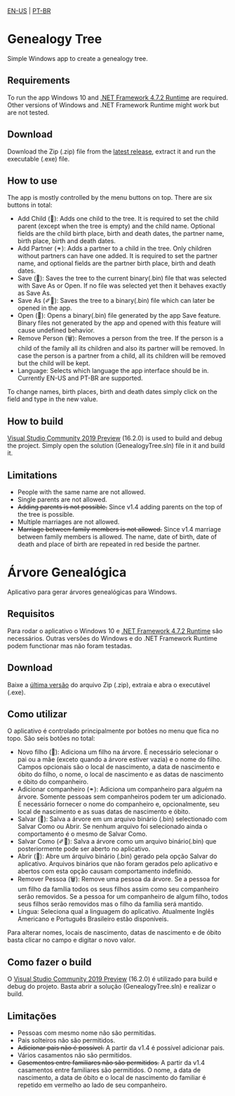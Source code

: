 [EN-US](#genealogy-tree) | [PT-BR](#árvore-genealógica)

# Genealogy Tree
Simple Windows app to create a genealogy tree.

## Requirements
To run the app Windows 10 and [.NET Framework 4.7.2 Runtime](https://dotnet.microsoft.com/download/dotnet-framework/net472) are required. Other versions of Windows and .NET Framework Runtime might work but are not tested.

## Download
Download the Zip (.zip) file from the [latest release](https://github.com/brunoeiterer/GenealogyTree/releases/latest), extract it and run the executable (.exe) file.

## How to use
The app is mostly controlled by the menu buttons on top. There are six buttons in total:
* Add Child (👶): Adds one child to the tree. It is required to set the child parent (except when the tree is empty) and the child name. Optional fields are the child birth place, birth and death dates, the partner name, birth place, birth and death dates.
* Add Partner (⚭): Adds a partner to a child in the tree. Only children without partners can have one added. It is required to set the partner name, and optional fields are the partner birth place, birth and death dates.
* Save (💾): Saves the tree to the current binary(.bin) file that was selected with Save As or Open. If no file was selected yet then it behaves exactly as Save As.
* Save As (✐💾): Saves the tree to a binary(.bin) file which can later be opened in the app.
* Open (📂): Opens a binary(.bin) file generated by the app Save feature. Binary files not generated by the app and opened with this feature will cause undefined behavior.
* Remove Person (🗑): Removes a person from the tree. If the person is a child of the family all its children and also its partner will be removed. In case the person is a partner from a child, all its children will be removed but the child will be kept.
* Language: Selects which language the app interface should be in. Currently EN-US and PT-BR are supported.

To change names, birth places, birth and death dates simply click on the field and type in the new value.

## How to build
[Visual Studio Community 2019 Preview](https://visualstudio.microsoft.com/pt-br/vs/preview/?rr=https%3A%2F%2Fwww.google.com%2F) (16.2.0) is used to build and debug the project. Simply open the solution (GenealogyTree.sln) file in it and build it.

## Limitations
* People with the same name are not allowed.
* Single parents are not allowed.
* ~~Adding parents is not possible.~~  Since v1.4 adding parents on the top of the tree is possible.
* Multiple marriages are not allowed.
* ~~Marriage between family members is not allowed.~~  Since v1.4 marriage between family members is allowed. The name, date of birth, date of death and place of birth are repeated in red beside the partner.

# Árvore Genealógica
Aplicativo para gerar árvores genealógicas para Windows.

## Requisitos
Para rodar o aplicativo o Windows 10 e [.NET Framework 4.7.2 Runtime](https://dotnet.microsoft.com/download/dotnet-framework/net472) são necessários. Outras versões do Windows e do .NET Framework Runtime podem functionar mas não foram testadas.

## Download
Baixe  a [última versão](https://github.com/brunoeiterer/GenealogyTree/releases/latest) do arquivo Zip (.zip), extraia e abra o executável (.exe).

## Como utilizar
O aplicativo é controlado principalmente por botões no menu que fica no topo. São seis botões no total:
* Novo filho (👶): Adiciona um filho na árvore. É necessário selecionar o pai ou a mãe (exceto quando a árvore estiver vazia) e o nome do filho. Campos opcionais são o local de nascimento, a data de nascimento e óbito do filho, o nome, o local de nascimento e as datas de nascimento e óbito do companheiro.
* Adicionar companheiro (⚭): Adiciona um companheiro para alguém na árvore. Somente pessoas sem companheiros podem ter um adicionado. É necessário fornecer o nome do companheiro e, opcionalmente, seu local de nascimento e as suas datas de nascimento e óbito.
* Salvar (💾): Salva a árvore em um arquivo binário (.bin) selectionado com Salvar Como ou Abrir. Se nenhum arquivo foi selecionado ainda o comportamento é o mesmo de Salvar Como.
* Salvar Como (✐💾): Salva a árvore como um arquivo binário(.bin) que posteriormente pode ser aberto no aplicativo.
* Abrir (📂): Abre um árquivo binário (.bin) gerado pela opção Salvar do aplicativo. Arquivos binários que não foram gerados pelo aplicativo e abertos com esta opção causam comportamento indefinido.
* Remover Pessoa (🗑): Remove uma pessoa da árvore. Se a pessoa for um filho da família todos os seus filhos assim como seu companheiro serão removidos. Se a pessoa for um companheiro de algum filho, todos seus filhos serão removidos mas o filho da família será mantido.
* Língua: Seleciona qual a linguagem do aplicativo. Atualmente Inglês Americano e Português Brasileiro estão disponíveis.

Para alterar nomes, locais de nascimento, datas de nascimento e de óbito basta clicar no campo e digitar o novo valor.

## Como fazer o build
O [Visual Studio Community 2019 Preview](https://visualstudio.microsoft.com/pt-br/vs/preview/?rr=https%3A%2F%2Fwww.google.com%2F) (16.2.0) é utilizado para build e debug do projeto. Basta abrir a solução (GenealogyTree.sln) e realizar o build.

## Limitações
* Pessoas com mesmo nome não são permitidas.
* Pais solteiros não são permitidos.
* ~~Adicionar pais não é possível.~~  A partir da v1.4 é possível adicionar pais.
* Vários casamentos não são permitidos.
* ~~Casementos entre familiares não são permitidos.~~  A partir da v1.4 casamentos entre familiares são permitidos. O nome, a data de nascimento, a data de óbito e o local de nascimento do familiar é repetido em vermelho ao lado de seu companheiro.

